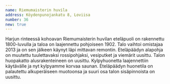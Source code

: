 ```yaml
---
name: Riemumaisterin huvila
address: Köydenpunojankatu 8, Loviisa
number: 36
new: true
---
```

Harjun rinteessä kohoavan Riemumaisterin huvilan eteläpuoli on rakennettu 1800-luvulla ja taloa on laajennettu pohjoiseen 1902. Talo vaihtoi omistajaa 2013 ja on sen jälkeen käynyt läpi mittavan remontin. Eteläpäädyn alapohja on muutettu tuulettavaksi rossipohjaksi, vesiputket ja viemärit uusittu. Talon huopakatto alusrakenteineen on uusittu. Kylpyhuonetta laajennettiin käytävälle ja nyt kylpyamme korvaa saunan. Eteläpäädyn huonetila on palautettu alkuperäiseen muotoonsa ja suuri osa talon sisäpinnoista on uusittu.
